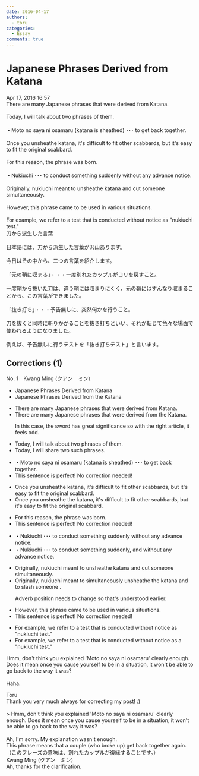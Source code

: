 ```yaml
---
date: 2016-04-17
authors:
  - toru
categories:
  - Essay
comments: true
---
```


# Japanese Phrases Derived from Katana
<div class="date">Apr 17, 2016 16:57</div>
<div id="post"><div id="body_show_ori">
There are many Japanese phrases that were derived from Katana.<br/><br/>Today, I will talk about two phrases of them.<br/><br/>・Moto no saya ni osamaru (katana is sheathed) ･･･ to get back together.<br/><br/>Once you unsheathe katana, it's difficult to fit other scabbards, but it's easy to fit the original scabbard.<br/><br/>For this reason, the phrase was born.<br/><br/>・Nukiuchi ･･･ to conduct something suddenly without any advance notice.<br/><br/>Originally, nukiuchi meant to unsheathe katana and cut someone simultaneously.<br/><br/>However, this phrase came to be used in various situations.<br/><br/>For example, we refer to a test that is conducted without notice as "nukiuchi test."
</div></div>

<!-- more -->

<div id="post_ja"><div id="body_show_mo">
刀から派生した言葉<br/><br/>日本語には、刀から派生した言葉が沢山あります。<br/><br/>今日はその中から、二つの言葉を紹介します。<br/><br/>「元の鞘に収まる」・・・一度別れたカップルがヨリを戻すこと。<br/><br/>一度鞘から抜いた刀は、違う鞘には収まりにくく、元の鞘にはすんなり収まることから、この言葉ができました。<br/><br/>「抜き打ち」・・・予告無しに、突然何かを行うこと。<br/><br/>刀を抜くと同時に斬りかかることを抜き打ちといい、それが転じて色々な場面で使われるようになりました。<br/><br/>例えば、予告無しに行うテストを「抜き打ちテスト」と言います。
</div></div>

## Corrections (1)
<div id="block"><div class="first_name"> No. 1　<span class="just_name">Kwang Ming (クアン　ミン）</span></div><div id="block2">
<ul class="correction_field">
<li class="incorrect">Japanese Phrases Derived from Katana</li>
<li class="corrected correct">
Japanese Phrases Derived from <span class="f_blue">the </span>Katana
</li>
</ul>
<ul class="correction_field">
<li class="incorrect">There are many Japanese phrases that were derived from Katana.</li>
<li class="corrected correct">
There are many Japanese phrases that were derived from <span class="f_blue">the </span>Katana.
<p class="correction_comment">In this case, the sword has great significance so with the right article, it feels odd.</p>
</li>
</ul>
<ul class="correction_field">
<li class="incorrect">Today, I will talk about two phrases of them.</li>
<li class="corrected correct">
Today, I will <span class="f_blue">share two such phrases.</span>
</li>
</ul>
<ul class="correction_field">
<li class="incorrect">・Moto no saya ni osamaru (katana is sheathed) ･･･ to get back together.</li>
<li class="corrected perfect">This sentence is perfect! No correction needed!</li>
</ul>
<ul class="correction_field">
<li class="incorrect">Once you unsheathe katana, it's difficult to fit other scabbards, but it's easy to fit the original scabbard.</li>
<li class="corrected correct">
Once you unsheathe <span class="f_blue">the </span>katana, it's difficult to fit other scabbards, but it's easy to fit the original scabbard.
</li>
</ul>
<ul class="correction_field">
<li class="incorrect">For this reason, the phrase was born.</li>
<li class="corrected perfect">This sentence is perfect! No correction needed!</li>
</ul>
<ul class="correction_field">
<li class="incorrect">・Nukiuchi ･･･ to conduct something suddenly without any advance notice.</li>
<li class="corrected correct">
・Nukiuchi ･･･ to conduct something suddenly, <span class="f_blue">and </span>without any advance notice.
</li>
</ul>
<ul class="correction_field">
<li class="incorrect">Originally, nukiuchi meant to unsheathe katana and cut someone simultaneously.</li>
<li class="corrected correct">
Originally, nukiuchi meant to <span class="f_blue">simultaneously </span>unsheathe <span class="f_blue">the </span>katana and to <span class="f_blue">slash</span> someone .
<p class="correction_comment">Adverb position needs to change so that's understood earlier.</p>
</li>
</ul>
<ul class="correction_field">
<li class="incorrect">However, this phrase came to be used in various situations.</li>
<li class="corrected perfect">This sentence is perfect! No correction needed!</li>
</ul>
<ul class="correction_field">
<li class="incorrect">For example, we refer to a test that is conducted without notice as "nukiuchi test."</li>
<li class="corrected correct">
For example, we refer to a test that is conducted without notice as <span class="f_blue">a </span>"nukiuchi test."
</li>
</ul>
<p class="comment_small">
 Hmm, don't think you explained 'Moto no saya ni osamaru' clearly enough. Does it mean once you cause yourself to be in a situation, it won't be able to go back to the way it was?
 <br/>
 <br/>
 Haha.
</p>

</div><div class="name"><span class="just_name">Toru</span><br>
Thank you very much always for correcting my post! :)<br/><br/>&gt; Hmm, don't think you explained 'Moto no saya ni osamaru' clearly enough. Does it mean once you cause yourself to be in a situation, it won't be able to go back to the way it was? <br/><br/>Ah, I'm sorry. My explanation wasn't enough.<br/>This phrase means that a couple (who broke up) get back together again.<br/>（このフレーズの意味は、別れたカップルが復縁することです。）
</div>
<div class="name"><span class="just_name">Kwang Ming (クアン　ミン）</span><br>
Ah, thanks for the clarification.
</div>
</div>
